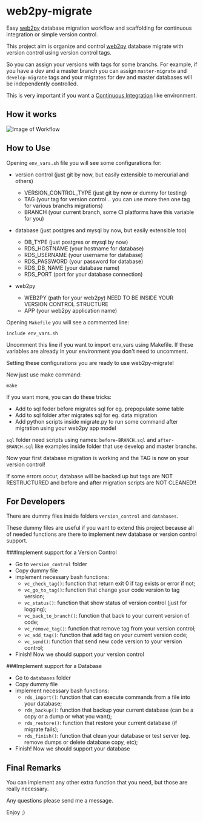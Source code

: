 web2py-migrate
==============

Easy [web2py](https://github.com/web2py/web2py/) database migration workflow and scaffolding for continuous integration
or simple version control.

This project aim is organize and control [web2py](https://github.com/web2py/web2py/) database migrate
with version control using version control tags.

So you can assign your versions with tags for some branchs. For example, if you have a dev and a master branch
you can assign `master-migrate` and `develop-migrate` tags and your migrates for dev and master databases will be
independently controlled.

This is very important if you want a [Continuous Integration](http://en.wikipedia.org/wiki/Continuous_integration)
like environment.

How it works
--------------
![Image of Workflow](http://www.gliffy.com/go/publish/image/6093083/L.png)

How to Use
--------------

Opening `env_vars.sh` file you will see some configurations for:

* version control (just git by now, but easily extensible to mercurial and others)
    * VERSION_CONTROL_TYPE (just git by now or dummy for testing)
    * TAG (your tag for version control... you can use more then one tag for various branchs migrations)
    * BRANCH (your current branch, some CI platforms have this variable for you)

* database (just postgres and mysql by now, but easily extensible too)
    * DB_TYPE (just postgres or mysql by now)
    * RDS_HOSTNAME (your hostname for database)
    * RDS_USERNAME (your username for database)
    * RDS_PASSWORD (your password for database)
    * RDS_DB_NAME (your database name)
    * RDS_PORT (port for your database connection)

* web2py
    * WEB2PY (path for your web2py) NEED TO BE INSIDE YOUR VERSION CONTROL STRUCTURE
    * APP (your web2py application name)

Opening `Makefile` you will see a commented line:

`include env_vars.sh`

Uncomment this line if you want to import env_vars using Makefile. If these variables are already
in your environment you don't need to uncomment. 

Setting these configurations you are ready to use web2py-migrate!

Now just use make command:

`make`

If you want more, you can do these tricks:
* Add to sql foder before migrates sql for eg. prepopulate some table
* Add to sql folder after migrates sql for eg. data migration
* Add python scripts inside migrate.py to run some command after migration using your web2py app model

`sql` folder need scripts using names: `before-BRANCH.sql` and `after-BRANCH.sql` like examples inside folder that use develop and master branchs.

Now your first database migration is working and the TAG is now on your version control!

If some errors occur, database will be backed up but tags are NOT RESTRUCTURED and before and after migration scripts are NOT CLEANED!!

For Developers
---------------

There are dummy files inside folders `version_control` and `databases`.

These dummy files are useful if you want to extend this project because all of needed functions are there to implement new database or version control support.

###Implement support for a Version Control

* Go to `version_control` folder
* Copy dummy file
* implement necessary bash functions:
   * `vc_check_tag()`: function that return exit 0 if tag exists or error if not;
   * `vc_go_to_tag()`: function that change your code version to tag version;
   * `vc_status()`: function that show status of version control (just for logging);
   * `vc_back_to_branch()`: function that back to your current version of code;
   * `vc_remove_tag()`: function that remove tag from your version control;
   * `vc_add_tag()`: function that add tag on your current version code;
   * `vc_send()`: function that send new code version to your version control;
* Finish! Now we should support your version control
 
###Implement support for a Database

* Go to `databases` folder
* Copy dummy file
* implement necessary bash functions:
   * `rds_import()`: function that can execute commands from a file into your database;
   * `rds_backup()`: function that backup your current database (can be a copy or a dump or what you want);
   * `rds_restore()`: function that restore your current database (if migrate fails);
   * `rds_finish()`: function that clean your database or test server (eg. remove dumps or delete database copy, etc);
* Finish! Now we should support your database

Final Remarks
---------------

You can implement any other extra function that you need, but those are really necessary.

Any questions please send me a message.

Enjoy ;)
